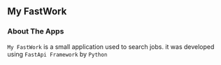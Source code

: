 ## My FastWork

### About The Apps
`My FastWork` is a small application used to search jobs.
it was developed using `FastApi Framework` by `Python`